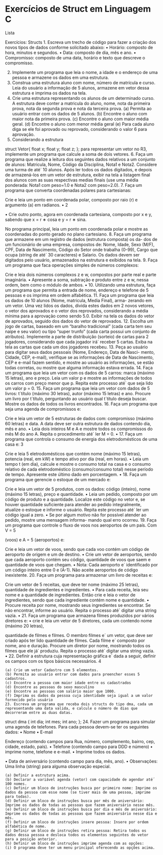 <h1>Exercícios de Struct em Linguagem C </h1>
<p> Lista </p>


<p>
 Exercícios: Structs
1. Escreva um trecho de código para fazer a criação dos novos tipos de dados conforme solicitado abaixo: • Horário: composto de hora, minutos e segundos.
• Data: composto de dia, mês e ano.
• Compromisso: composto de uma data, horário e texto que descreve o compromisso.

2. Implemente um programa que leia o nome, a idade e o endereço de uma pessoa e armazene os dados em uma estrutura.
3. Construa uma estrutura aluno com nome, número de matrícula e curso. Leia do usuário a informação de 5 alunos, armazene em vetor dessa estrutura e imprima os dados na tela.
4. Crie uma estrutura representando os alunos de um determinado curso. A estrutura deve conter a matricula do aluno, nome, nota da primeira prova, nota da segunda prova e nota da terceira prova.
(a) Permita ao usuário entrar com os dados de 5 alunos.
(b) Encontre o aluno com maior nota da primeira prova.
(c) Encontre o aluno com maior média geral.
(d) Encontre o aluno com menor média geral
(e) Para cada aluno diga se ele foi aprovado ou reprovado, considerando o valor 6 para aprovação.
5. Considerando a estrutura

struct Vetor{ float x; float y; float z;
};
para representar um vetor no R3, implemente um programa que calcule a soma de dois vetores.
6. Faça um programa que realize a leitura dos seguintes dados relativos a um conjunto de alunos: Matricula, Nome, Código da Disciplina, Nota1 e Nota2. Considere uma turma de até´ 10 alunos. Após ler todos os dados digitados, e depois de armazená-los em um vetor de estrutura, exibir na tela a listagem final dos alunos com as suas respectivas medias finais (use uma média ponderada: Nota1 com peso=1.0 e Nota2 com peso=2.0).
7. Faça um programa que converta coordenadas polares para cartesianas:

Crie e leia um ponto em coordenada polar, composto por raio (r) e argumento (a) em radianos.
• 2


• Crie outro ponto, agora em coordenada cartesiana, composto por x e y, sabendo que x = r ∗ cosa e y = r ∗ sina.

No programa principal, leia um ponto em coordenada polar e mostre as coordenadas do ponto gerado no plano cartesiano.
8. Faça um programa que armazene em um registro de dados (estrutura composta) os da- dos de um funcionário de uma empresa, compostos de: Nome, Idade, Sexo (M/F), CPF, Data de Nascimento, Código do Setor onde trabalha (0-99), Cargo que ocupa (string de até´ 30 caracteres) e Salario. Os dados devem ser digitados pelo usuário, armazenados na estrutura e exibidos na tela.
9. Faça um programa que faca operações simples de números complexos:

Crie e leia dois números complexos z e w, compostos por parte real e parte imaginária.
•
Apresente a soma, subtração e produto entre z e w, nessa ordem, bem como o módulo de ambos.
•
10. Utilizando uma estrutura, faça um programa que permita a entrada de nome, endereço e telefone de 5 pessoas e os imprima em ordem alfabética.
11. Faça um programa que leia os dados de 10 alunos (Nome, matricula, Media Final), arma- zerando em um vetor. Uma vez lidos os dados, divida estes dados em 2 novos vetores, o vetor dos aprovados e o vetor dos reprovados, considerando a média mínima para a aprovação como sendo 5.0. Exibir na tela os dados do vetor de aprovados, seguido dos dados do vetor de reprovados.
12. Escolha um jogo de cartas, baseado em um “baralho tradicional” (cada carta tem seu naipe e seu valor) ou tipo “super trunfo” (cada carta possui um conjunto de atributos). Implemente a parte de distribuição (sorteio) de cartas para 2 jogadores, considerando que cada jogador irá´ receber 5 cartas. Exiba na tela as cartas que cada um dos jogadores recebeu.
13. Peça ao usuário para digitar seus dados pessoais (Nome, Endereço, Data de Nasci- mento, Cidade, CEP, e-mail), verifique se as informações de Data de Nascimento, CEP e e-mail fazem sentido, e mostre ao usuário as informações, se estão todas corretas, ou mostre que alguma informação estava errada.
14. Faça um programa que leia um vetor com os dados de 5 carros: marca (máximo 15 letras), ano e preço. Leia um valor p e mostre as informações de todos os carros com preço menor que p. Repita este processo até´ que seja lido um valor p = 0.
15. Faça um programa que leia um vetor com dados de 5 livros: t´título (máximo 30 letras), autor (máximo 15 letras) e ano. Procure um livro por t´título, perguntando ao usuário qual t´título deseja buscar. Mostre os dados de todos os livros encontrados.
16. Faça um programa que seja uma agenda de compromissos e:

Crie e leia um vetor de 5 estruturas de dados com: compromisso (máximo 60 letras) e data. A data deve ser outra estrutura de dados contendo dia, mês e ano.
•
Leia dois inteiros M e A e mostre todos os compromissos do mês M do ano A. Repita o procedimento até´ ler M = 0.
•
17. Faça um programa que controla o consumo de energia dos eletrodomésticos de uma casa e:
3


Crie e leia 5 eletrodomésticos que contém nome (máximo 15 letras), potencia (real, em kW) e tempo ativo por dia (real, em horas).
•
Leia um tempo t (em dia), calcule e mostre o consumo total na casa e o consumo relativo de cada eletrodoméstico (consumo/consumo total) nesse período de tempo. Apresente este último dado em porcentagem.
•
18. Faça um programa que gerencie o estoque de um mercado e:


Crie e leia um vetor de 5 produtos, com os dados: código (inteiro), nome (máximo 15 letras), preço e quantidade.
•
Leia um pedido, composto por um código de produto e a quantidade. Localize este código no vetor e, se houver quantidade suficiente para atender ao pedido integralmente, atualize o estoque e informe o usuário. Repita este processo até´ ler um código igual a zero.
•
Se por algum motivo não for possível atender ao pedido, mostre uma mensagem informa- mando qual erro ocorreu.
19. Faça um programa que controle o fluxo de voos nos aeroportos de um país. Com V = 5

(voos) e A = 5 (aeroportos) e:

Crie e leia um vetor de voos, sendo que cada voo contém um código de aeroporto de origem e um de destino.
•
Crie um vetor de aeroportos, sendo que cada aeroporto contém seu código, quantidade de voos que saem e quantidade de voos que chegam.
•
Nota: Cada aeroporto e´ identificado por um código inteiro entre 0 e (A-1). Não aceite
aeroportos de código inexistente.
20. Faça um programa para armazenar um livro de receitas e:


Crie um vetor de 5 receitas, que deve ter nome (máximo 25 letras), quantidade de ingredientes e ingredientes.
•
Para cada receita, leia seu nome e a quantidade de ingredientes. Então crie e leia o vetor de ingredientes, sendo que cada ingrediente contém nome e quantidade.
•
Procure receita por nome, mostrando seus ingredientes se encontrar. Se não encontrar, informe ao usuário. Repita o processo até´ digitar uma string vazia.
•
21. Faça um programa que armazena filmes produzidos por vários diretores e: • crie e leia um vetor de 5 diretores, cada um contendo nome (máximo 20 letras),


quantidade de filmes e filmes. O membro filmes e´ um vetor, que deve ser criado
após ter lido quantidade de filmes. Cada filme e´ composto por nome, ano e duração. Procure um diretor por nome, mostrando todos os filmes que ele já´ produziu. Repita o processo até´ digitar uma string vazia.
•
22. Definir a estrutura cuja representação gráfica e´ dada a seguir, definir os campos com os tipos básicos necessários.
4


	(a) Crie um vetor Cadastro com 5 elementos.
	(b) Permita ao usuário entrar com dados para preencher esses 5 cadastros.
	(c) Encontre a pessoa com maior idade entre os cadastrados
	(d) Encontre as pessoas do sexo masculino
	(e) Encontre as pessoas com salário maior que 1000.
	(f) Imprima os dados da pessoa cuja identidade seja igual a um valor fornecido pelo usuário
	23. Escreva um programa que receba dois structs do tipo dma, cada um representando uma data valida, e calcule o número de dias que decorreram entre as duas datas.

struct dma {
int dia; int mes; int ano;
};
24. Fazer um programa para simular uma agenda de telefones. Para cada pessoa devem-se ter os seguintes dados: • Nome
• E-mail


Endereço (contendo campos para Rua, número, complemento, bairro, cep, cidade, estado, país).
• Telefone (contendo campo para DDD e número) • imprime nome, telefone e e-mail.
• Imprime todos os dados.

• Data de aniversário (contendo campo para dia, mês, ano).
• Observações: Uma linha (string) para alguma observação especial.

	(a) Definir a estrutura acima.
	(b) Declarar a variável agenda (vetor) com capacidade de agendar até´ 100 nomes.
	(c) Definir um bloco de instruções busca por primeiro nome: Imprime os dados da pessoa com esse nome (se tiver mais de uma pessoa, imprime para todas).
	(d) Definir um bloco de instruções busca por mês de aniversário: Imprime os dados de todas as pessoas que fazem aniversário nesse mês.
	(e) Definir um bloco de instruções busca por dia e mês de aniversário: Imprime os dados de todas as pessoas que fazem aniversário nesse dia e mês.
	(f) Definir um bloco de instruções insere pessoa: Insere por ordem alfabética de nome.
	(g) Definir um bloco de instruções retira pessoa: Retira todos os dados dessa pessoa e desloca todos os elementos seguintes do vetor para a posição anterior.
	(h) Definir um bloco de instruções imprime agenda com as opções:
	(i) O programa deve ter um menu principal oferecendo as opções acima.
</p>


